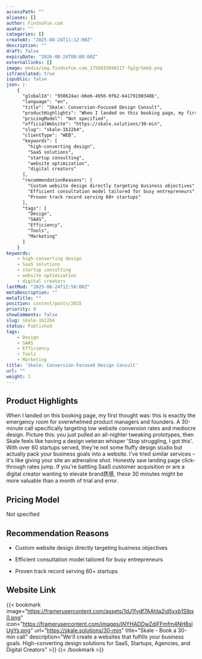 ```yaml
---
accessPath: ""
aliases: []
author: FindsoFun.com
avatar: ""
categories: []
createAt: "2025-08-24T11:12:00Z"
description: ""
draft: false
expiryDate: "2026-08-24T00:00:00Z"
externallinks: []
image: media/img.findsofun.com_1756033948117-fg2gr5mkb.png
isTranslated: true
ispublic: false
json: |-
    {
      "globalId": "950624ac-b6e6-4956-9f62-64179190348b",
      "language": "en",
      "title": "Skale: Conversion-Focused Design Consult",
      "productHighlights": "When I landed on this booking page, my first thought was: this is exactly the emergency room for overwhelmed product managers and founders. A 30-minute call specifically targeting low website conversion rates and mediocre design. Picture this: you just pulled an all-nighter tweaking prototypes, then Skale feels like having a design veteran whisper 'Stop struggling, I got this'. With over 60 startups served, they're not some fluffy design studio but actually pack your business goals into a website. I've tried similar services – it's like giving your site an adrenaline shot. Honestly saw landing page click-through rates jump. If you're battling SaaS customer acquisition or are a digital creator wanting to elevate brand质感, these 30 minutes might be more valuable than a month of trial and error.",
      "pricingModel": "Not specified",
      "officialWebsite": "https://skale.solutions/30-min",
      "slug": "skale-1b22b4",
      "clientType": "WEB",
      "keywords": [
        "high-converting design",
        "SaaS solutions",
        "startup consulting",
        "website optimization",
        "digital creators"
      ],
      "recommendationReasons": [
        "Custom website design directly targeting business objectives",
        "Efficient consultation model tailored for busy entrepreneurs",
        "Proven track record serving 60+ startups"
      ],
      "tags": [
        "Design",
        "SAAS",
        "Efficiency",
        "Tools",
        "Marketing"
      ]
    }
keywords:
    - high-converting design
    - SaaS solutions
    - startup consulting
    - website optimization
    - digital creators
lastMod: "2025-08-24T12:58:00Z"
metaDescription: ""
metaTitle: ""
position: content/posts/2025
priority: 0
showComments: false
slug: skale-1b22b4
status: Published
tags:
    - Design
    - SAAS
    - Efficiency
    - Tools
    - Marketing
title: 'Skale: Conversion-Focused Design Consult'
url: ""
weight: 1
---
```

## Product Highlights
When I landed on this booking page, my first thought was: this is exactly the emergency room for overwhelmed product managers and founders. A 30-minute call specifically targeting low website conversion rates and mediocre design. Picture this: you just pulled an all-nighter tweaking prototypes, then Skale feels like having a design veteran whisper 'Stop struggling, I got this'. With over 60 startups served, they're not some fluffy design studio but actually pack your business goals into a website. I've tried similar services – it's like giving your site an adrenaline shot. Honestly saw landing page click-through rates jump. If you're battling SaaS customer acquisition or are a digital creator wanting to elevate brand质感, these 30 minutes might be more valuable than a month of trial and error.

## Pricing Model
<!--more-->Not specified

## Recommendation Reasons
- Custom website design directly targeting business objectives

- Efficient consultation model tailored for busy entrepreneurs

- Proven track record serving 60+ startups

## Website Link
{{< bookmark image="https://framerusercontent.com/assets/1dJ1fydf7AAhIa2id5vxb1SIbx0.png" icon="https://framerusercontent.com/images/jNYHADDwZdjFFmfm4NH8sIUgYs.png" url="https://skale.solutions/30-min" title="Skale - Book a 30-min call" description="We'll create a websites that fulfills your business goals. High-converting design solutions for SaaS, Startups, Agencies, and Digital Creators" >}}
{{< /bookmark >}}

